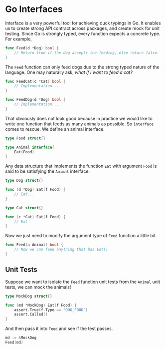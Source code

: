 # Go Interfaces

Interface is a very powerful tool for achieving duck typings in Go. It enables us to create strong API contract across packages, and create mock for unit testing. Since Go is strongly typed, every function expects a concrete type. For example,

```go
func Feed(d *Dog) bool {
    // Return true if the dog accepts the feeding, else return false.
}
```

The `Feed` function can only feed dogs due to the strong typed nature of the language. One may naturally ask, _what if I want to feed a cat?_

```go
func FeedCat(c *Cat) bool {
    // Implementation...
}

func FeedDog(d *Dog) bool {
    // Implementation...
}
```

That obviously does not look good because in practice we would like to write one function that feeds as many animals as possible. So `interface` comes to rescue. We define an animal interface.

```go
type Food struct{}

type Animal interface{
    Eat(Food)
}
```

Any data structure that implements the function `Eat` with argument `Food` is said to be satisfying the `Animal` interface.

```go
type Dog struct{}

func (d *Dog) Eat(f Food) {
    // Eat...
}

type Cat struct{}

func (c *Cat) Eat(f Food) {
    // Eat
}
```

Now we just need to modify the argument type of `Feed` function a little bit.

```go
func Feed(a Animal) bool {
    // Now we can feed anything that has Eat()
}
```

## Unit Tests

Suppose we want to isolate the `Feed` function unit tests from the `Animal` unit tests, we can mock the animals!

```go
type MockDog struct{}

func (md *MockDog) Eat(f Food) {
    assert.True(f.Type == "DOG_FOOD")
    assert.Called()
}
```

And then pass it into `Feed` and see if the test passes.

```go
md := &MockDog
Feed(md)
```

